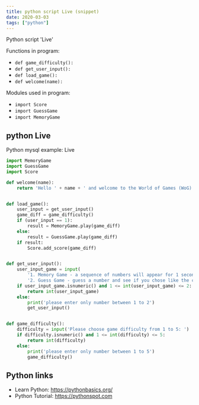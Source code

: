 ```yaml
---
title: python script Live (snippet)
date: 2020-03-03
tags: ["python"]
---
```

Python script 'Live'

Functions in program: 
* `def game_difficulty():`
* `def get_user_input():`
* `def load_game():`
* `def welcome(name):`

Modules used in program: 
* `import Score`
* `import GuessGame`
* `import MemoryGame`

## python Live

Python mysql example: Live

```python
import MemoryGame
import GuessGame
import Score

def welcome(name):
    return 'Hello ' + name + ' and welcome to the World of Games (WoG).'


def load_game():
    user_input = get_user_input()
    game_diff = game_difficulty()
    if (user_input == 1):
        result = MemoryGame.play(game_diff)
    else:
        result = GuessGame.play(game_diff)
    if result:
        Score.add_score(game_diff)


def get_user_input():
    user_input_game = input(
        '1. Memory Game - a sequence of numbers will appear for 1 second and you have to guess it back \n '
        '2. Guess Game - guess a number and see if you chose like the computer \n')
    if user_input_game.isnumeric() and 1 <= int(user_input_game) <= 2:
        return int(user_input_game)
    else:
        print('please enter only number between 1 to 2')
        get_user_input()


def game_difficulty():
    difficulty = input('Please choose game difficulty from 1 to 5: ')
    if difficulty.isnumeric() and 1 <= int(difficulty) <= 5:
        return int(difficulty)
    else:
        print('please enter only number between 1 to 5')
        game_difficulty()


```

## Python links

- Learn Python: https://pythonbasics.org/
- Python Tutorial: https://pythonspot.com
